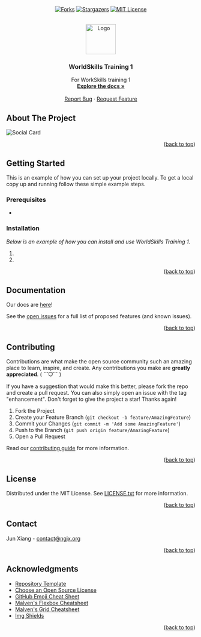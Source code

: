 <!-- Allow HTML -->
<!-- markdownlint-disable MD033 -->

<!-- Allow HTML top-level heading -->
<!-- markdownlint-disable MD041 -->

<a name="readme-top"></a>

<!-- PROJECT SHIELDS -->
<div align="center">

<a href="[forks-url]">[![Forks][forks-shield]][forks-url]</a>
<a href="[stars-url]">[![Stargazers][stars-shield]][stars-url]</a>
<a href="[license-url]">[![MIT License][license-shield]][license-url]</a>

</div>

<!-- PROJECT LOGO -->
<br />
<div align="center">
  <a href="https://github.com/caffeine-addictt/worldskills-training">
    <img src="images/logo.png" alt="Logo" width="80" height="80">
  </a>

  <h3 align="center">WorldSkills Training 1</h3>

  <p align="center">
    For WorkSkills training 1
    <br />
    <a href=""><strong>Explore the docs »</strong></a>
    <br />
    <br />
    <a href="https://github.com/caffeine-addictt/worldskills-training/issues">Report Bug</a>
    ·
    <a href="https://github.com/caffeine-addictt/worldskills-training/issues">Request Feature</a>
  </p>
</div>

<!-- ABOUT THE PROJECT -->

## About The Project

![Social Card](images/socialcard.png)



<p align="right">(<a href="#readme-top">back to top</a>)</p>

<!-- GETTING STARTED -->

## Getting Started

This is an example of how you can set up your project locally.
To get a local copy up and running follow these simple example steps.

### Prerequisites

-

### Installation

_Below is an example of how you can install and use WorldSkills Training 1._

1.
2.

<p align="right">(<a href="#readme-top">back to top</a>)</p>

<!-- DOCS -->

## Documentation

Our docs are [here]()!

See the [open issues](https://github.com/caffeine-addictt/worldskills-training/issues)
for a full list of proposed features (and known issues).

<p align="right">(<a href="#readme-top">back to top</a>)</p>

<!-- CONTRIBUTING -->

## Contributing

Contributions are what make the open source community
such an amazing place to learn, inspire, and create.
Any contributions you make are **greatly appreciated**. ( ˶ˆᗜˆ˵ )

If you have a suggestion that would make this better,
please fork the repo and create a pull request.
You can also simply open an issue with the tag "enhancement".
Don't forget to give the project a star! Thanks again!

1. Fork the Project
2. Create your Feature Branch (`git checkout -b feature/AmazingFeature`)
3. Commit your Changes (`git commit -m 'Add some AmazingFeature'`)
4. Push to the Branch (`git push origin feature/AmazingFeature`)
5. Open a Pull Request

Read our [contributing guide](./CONTRIBUTING.md) for more information.

<p align="right">(<a href="#readme-top">back to top</a>)</p>

<!-- LICENSE -->

## License

Distributed under the MIT License. See [LICENSE.txt](./LICENSE.txt) for more information.

<p align="right">(<a href="#readme-top">back to top</a>)</p>

<!-- CONTACT -->

## Contact

Jun Xiang - [contact@ngjx.org](mailto:contact@ngjx.org)

<p align="right">(<a href="#readme-top">back to top</a>)</p>

<!-- ACKNOWLEDGMENTS -->

## Acknowledgments

- [Repository Template](https://github.com/caffeine-addictt/template)
- [Choose an Open Source License](https://choosealicense.com)
- [GitHub Emoji Cheat Sheet](https://www.webpagefx.com/tools/emoji-cheat-sheet)
- [Malven's Flexbox Cheatsheet](https://flexbox.malven.co/)
- [Malven's Grid Cheatsheet](https://grid.malven.co/)
- [Img Shields](https://shields.io)

<p align="right">(<a href="#readme-top">back to top</a>)</p>

<!-- MARKDOWN LINKS & IMAGES -->
<!-- https://www.markdownguide.org/basic-syntax/#reference-style-links -->

[forks-shield]: https://img.shields.io/github/forks/ws_1.svg?style=for-the-badge
[forks-url]: https://github.com/caffeine-addictt/worldskills-training/network/members
[stars-shield]: https://img.shields.io/github/stars/ws_1.svg?style=for-the-badge&color=yellow
[stars-url]: https://github.com/caffeine-addictt/worldskills-training/stargazers
[license-shield]: https://img.shields.io/github/license/ws_1.svg?style=for-the-badge
[license-url]: https://github.com/caffeine-addictt/worldskills-training/blob/master/LICENSE.txt
